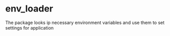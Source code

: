 # env_loader
The package looks ip necessary environment variables and use them to set settings for application
